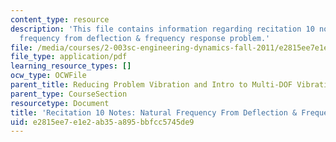 ```yaml
---
content_type: resource
description: 'This file contains information regarding recitation 10 notes: natural
  frequency from deflection & frequency response problem.'
file: /media/courses/2-003sc-engineering-dynamics-fall-2011/e2815ee7e1e2ab35a895bbfcc5745de9_MIT2_003SCF11_rec10note1.pdf
file_type: application/pdf
learning_resource_types: []
ocw_type: OCWFile
parent_title: Reducing Problem Vibration and Intro to Multi-DOF Vibration
parent_type: CourseSection
resourcetype: Document
title: 'Recitation 10 Notes: Natural Frequency From Deflection & Frequency Response'
uid: e2815ee7-e1e2-ab35-a895-bbfcc5745de9
---
```

